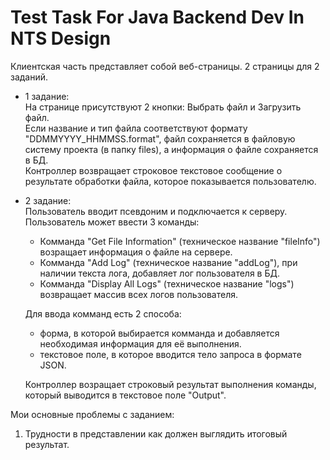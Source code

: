 # Test Task For Java Backend Dev In NTS Design

Клиентская часть представляет собой веб-страницы.
2 страницы для 2 заданий.

- 1 задание:\
   На странице присутствуют 2 кнопки: Выбрать файл и Загрузить файл.\
   Если название и тип файла соответствуют формату "DDMMYYYY_HHMMSS.format",
   файл сохраняется в файловую систему проекта (в папку files),
   а информация о файле сохраняется в БД.\
   Контроллер возвращает строковое текстовое сообщение о результате обработки файла, которое показывается пользователю.
- 2 задание:\
   Пользователь вводит псевдоним и подключается к серверу.\
   Пользователь может ввести 3 команды:
   - Комманда "Get File Information" (техническое название "fileInfo")
     возращает информация о файле на сервере. 
   - Комманда "Add Log" (техническое название "addLog"), при наличии текста лога,
     добавляет лог пользователя в БД.
   - Комманда "Display All Logs" (техническое название "logs")
     возвращает массив всех логов пользователя.

   Для ввода комманд есть 2 способа: 
    - форма, в которой выбирается комманда и добавляется необходимая информация для её выполнения.
    - текстовое поле, в которое вводится тело запроса в формате JSON.

   Контроллер возращает строковый результат выполнения команды, 
   который выводится в текстовое поле "Output".

Мои основные проблемы с заданием:
1) Трудности в представлении как должен выглядить итоговый результат.
